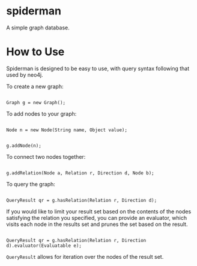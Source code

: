 spiderman
=========

A simple graph database.

How to Use
==========

Spiderman is designed to be easy to use, with query syntax following that used by neo4j.

To create a new graph:

<code>
Graph g = new Graph();
</code>

To add nodes to your graph:

<code>
Node n = new Node(String name, Object value);

g.addNode(n);
</code>

To connect two nodes together:

<code>
g.addRelation(Node a, Relation r, Direction d, Node b);
</code>

To query the graph:

<code>
QueryResult qr = g.hasRelation(Relation r, Direction d);
</code>

If you would like to limit your result set based on the contents of the nodes satisfying the relation you specified, you can provide an evaluator, which visits each node in the results set and prunes the set based on the result.

<code>
QueryResult qr = g.hasRelation(Relation r, Direction d).evaluator(Evaluatable e);
</code>


<code>QueryResult</code> allows for iteration over the nodes of the result set.

